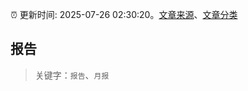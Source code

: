 :alarm_clock: 更新时间: 2025-07-26 02:30:20。[文章来源](/README.md)、[文章分类](/TAGS.md)

## 报告


> 关键字：`报告`、`月报`



